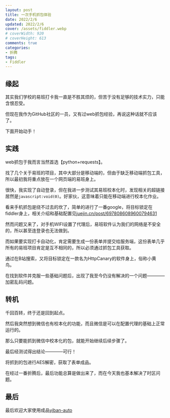 ```yaml
---
layout: post
title: 一次手机抓包体验
date: 2022/2/6
updated: 2022/2/6
cover: /assets/fiddler.webp
# coverWidth: 920
# coverHeight: 613
comments: true
categories: 
- 折腾
tags:
- Fiddler
---
```


## 缘起
其实我们学校的易班打卡我一直是不胜其烦的，但苦于没有足够的技术实力，只能含恨忍受。

但现在我作为GitHub社区的一员，又有过web抓包经验，再说这种话就不应该了。

下面开始动手！
## 实践
web抓包于我而言当然首选【python+requests】。

找了几个关于易班的项目，其中大部分是移动端的，但由于缺乏移动端抓包工具，所以最初我将重点放在一个网页端的易班身上。

很快，我实现了自动登录，但在我进一步测试其易班校本化时，发现相关的超链接居然是`javascript:void(0)`。好家伙，这意味着只能在移动端进行校本化作业。

看来手机抓包是绕不过去的坎了，简单的进行了一番google，将目标锁定在fiddler身上，相关介绍和基础配置见[juejin.cn/post/6978086089600794631](https://juejin.cn/post/6978086089600794631)

然而问题又来了，对手机WIFI设置了代理后，易班软件认为我们的网络是不安全的，所以甚至连登录也无法做到。

而如果要实现打卡自动化，肯定需要生成一份表单并提交给服务端，这份表单几乎所有的易班项目肯定是互不相同的，所以必须通过抓包工具获取。

通过在B站搜索，又将目标锁定在一款名为HttpCanary的软件身上，俗称小黄鸟。

在找到软件并克服一些基础问题后，出现了我至今仍没有解决的一个问题————加密乱码问题。

## 转机
千回百转，终于还是回到起点。

然后我突然想到微信也有校本化的功能，而且微信是可以在配置代理的基础上正常运行的。

那么只要能抓到微信中校本化的包，就能开始继续后续步骤了。

最后经测试得出结论————可行！

将抓到的包进行AES解密，获取了表单成品。

在经过一番折腾后，最后功能总算是做出来了，而在今天我也基本解决了时区问题。
## 最后
最后欢迎大家使用成品[yiban-auto](https://github.com/Crazyokd/yiban-auto)